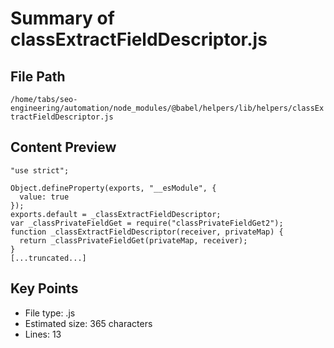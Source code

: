 # Summary of classExtractFieldDescriptor.js
  
## File Path
`/home/tabs/seo-engineering/automation/node_modules/@babel/helpers/lib/helpers/classExtractFieldDescriptor.js`

## Content Preview
```
"use strict";

Object.defineProperty(exports, "__esModule", {
  value: true
});
exports.default = _classExtractFieldDescriptor;
var _classPrivateFieldGet = require("classPrivateFieldGet2");
function _classExtractFieldDescriptor(receiver, privateMap) {
  return _classPrivateFieldGet(privateMap, receiver);
}
[...truncated...]
```

## Key Points
- File type: .js
- Estimated size: 365 characters
- Lines: 13
